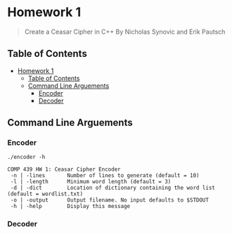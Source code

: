 # Homework 1

> Create a Ceasar Cipher in C++
> By Nicholas Synovic and Erik Pautsch

## Table of Contents

- [Homework 1](#homework-1)
  - [Table of Contents](#table-of-contents)
  - [Command Line Arguements](#command-line-arguements)
    - [Encoder](#encoder)
    - [Decoder](#decoder)

## Command Line Arguements

### Encoder

`./encoder -h`

```shell
COMP 439 HW 1: Ceasar Cipher Encoder
 -n | -lines       Number of lines to generate (default = 10)
 -l | -length      Minimum word length (default = 3)
 -d | -dict        Location of dictionary containing the word list (default = wordlist.txt)
 -o | -output      Output filename. No input defaults to $STDOUT
 -h | -help        Display this message
```

### Decoder
